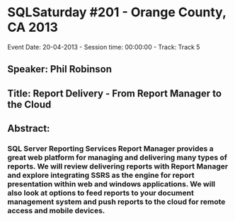 # SQLSaturday #201 - Orange County, CA 2013
Event Date: 20-04-2013 - Session time: 00:00:00 - Track: Track 5
## Speaker: Phil Robinson
## Title: Report Delivery - From Report Manager to the Cloud
## Abstract:
### SQL Server Reporting Services Report Manager provides a great web platform for managing and delivering many types of reports. We will review delivering reports with Report Manager and explore integrating SSRS as the engine for report presentation within web and windows applications. We will also look at  options to feed reports to your document management system and push reports to the cloud for remote access and mobile devices.
